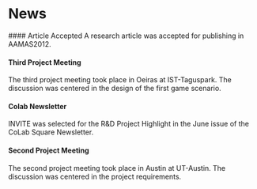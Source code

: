 # News
<p></p>
#### Article Accepted
A research article was accepted for publishing in AAMAS2012.

#### Third Project Meeting
The third project meeting took place in Oeiras at IST-Taguspark. The discussion was centered in the design of the first game scenario.

#### Colab Newsletter
INVITE was selected for the R&D Project Highlight in the June issue of the CoLab Square Newsletter.

#### Second Project Meeting
The second project meeting took place in Austin at UT-Austin. The discussion was centered in the project requirements.